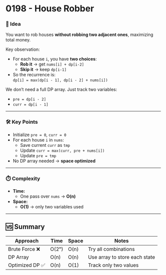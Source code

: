 # 0198 - House Robber

### 🧠 Idea  
You want to rob houses **without robbing two adjacent ones**, maximizing total money.

Key observation:  
- For each house `i`, you have **two choices**:  
  - **Rob it** → get `nums[i] + dp[i-2]`  
  - **Skip it** → keep `dp[i-1]`  
- So the recurrence is:  
  `dp[i] = max(dp[i - 1], dp[i - 2] + nums[i])`

We don’t need a full DP array. Just track two variables:  
- `pre = dp[i - 2]`  
- `curr = dp[i - 1]`

---

### 🛠️ Key Points  
- Initialize `pre = 0`, `curr = 0`  
- For each house `i` in `nums`:  
  - Save current `curr` as `tmp`  
  - Update `curr = max(curr, pre + nums[i])`  
  - Update `pre = tmp`  
- No DP array needed → **space optimized**

---

### ⏱️ Complexity  

- **Time:**  
  - One pass over `nums` → **O(n)**  
- **Space:**  
  - **O(1)** → only two variables used

---

## 🆚 Summary  

| Approach          | Time   | Space | Notes                          |
|-------------------|--------|-------|--------------------------------|
| Brute Force ❌    | O(2ⁿ)  | O(n)  | Try all combinations           |
| DP Array          | O(n)   | O(n)  | Use array to store each state |
| Optimized DP ✅   | O(n)   | O(1)  | Track only two values          |
